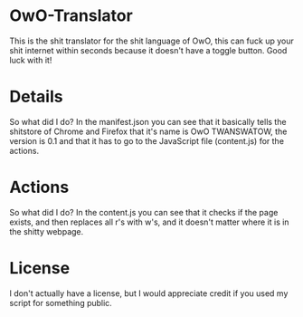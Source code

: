 # OwO-Translator

This is the shit translator for the shit language of OwO, this can fuck up your shit internet within seconds because it doesn't have a toggle button. Good luck with it!

# Details
So what did I do?
In the manifest.json you can see that it basically tells the shitstore of Chrome and Firefox that it's name is OwO TWANSWATOW, the version is 0.1 and that it has to go to the JavaScript file (content.js) for the actions.

# Actions
So what did I do?
In the content.js you can see that it checks if the page exists, and then replaces all r's with w's, and it doesn't matter where it is in the shitty webpage.

# License
I don't actually have a license, but I would appreciate credit if you used my script for something public. 
